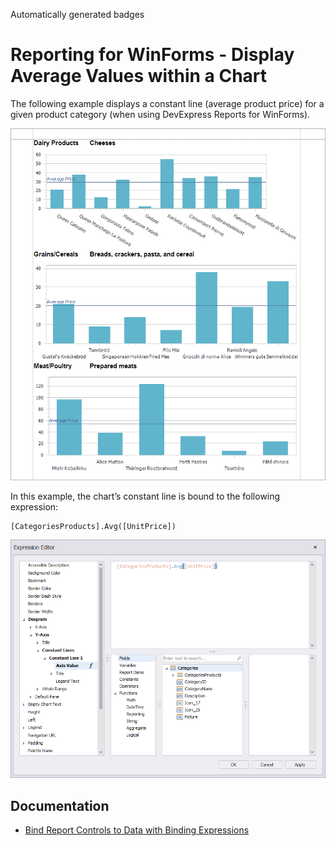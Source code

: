 <!-- default badges list -->
Automatically generated badges
<!-- default badges end -->

# Reporting for WinForms - Display Average Values within a Chart

The following example displays a constant line (average product price) for a given product category (when using DevExpress Reports for WinForms).

![XRCharts](Images/xrchart.png)

In this example, the chart’s constant line is bound to the following expression:

```expression
[CategoriesProducts].Avg([UnitPrice])
```

![Expression Editor](Images/expression-editor.png)

## Documentation

* [Bind Report Controls to Data with Binding Expressions](https://docs.devexpress.com/XtraReports/1180/detailed-guide-to-devexpress-reporting/use-report-controls/bind-report-controls-to-data/specify-a-control-s-binding-expression?v=23.1)
